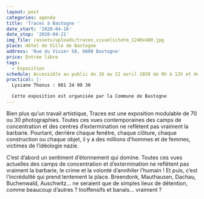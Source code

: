 ```yaml
---
layout: post
categories: agenda
title: 'Traces à Bastogne '
date_start: '2020-04-16'
date_stop: '2020-04-21'
img_file: /assets/uploads/traces_visuelsitetm_1240x480.jpg
place: Hôtel de Ville de Bastogne
address: 'Rue du Vivier 58, 6600 Bastogne'
price: Entrée libre
tags:
  - Exposition
schedule: Accessible au public du 16 au 21 avril 2020 de 9h à 12h et de 13h à 17h
practical: |-
  Lysiane Thonus : 061 24 09 30

  Cette exposition est organisée par la Commune de Bastogne
---
```

Bien plus qu’un travail artistique, Traces est une exposition modulable de 70 ou 30 photographies.  Toutes ces vues contemporaines des camps de concentration et des centres d’extermination ne reflètent pas vraiment la barbarie. Pourtant, derrière chaque fenêtre, chaque clôture, chaque construction ou chaque objet, il y a des millions d’hommes et de femmes, victimes de l’idéologie nazie.

C’est d’abord un sentiment d’étonnement qui domine. Toutes ces vues actuelles des camps de concentration et d’extermination ne reflètent pas vraiment la barbarie, le crime et la volonté d’annihiler l’humain ! Et puis, c’est l’incrédulité qui prend lentement la place. Breendonk, Mauthausen, Dachau, Buchenwald, Auschwitz… ne seraient que de simples lieux de détention, comme beaucoup d’autres ? Inoffensifs et banals… vraiment ?